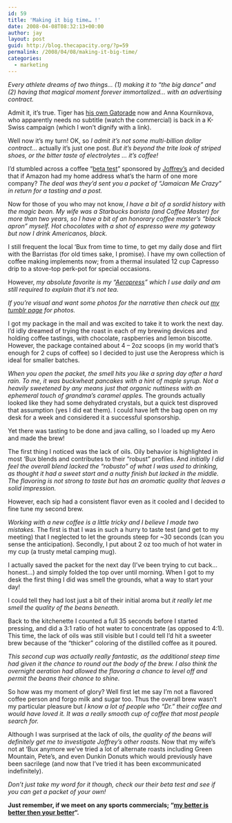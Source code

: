 ```yaml
---
id: 59
title: 'Making it big time… !'
date: 2008-04-08T08:32:13+00:00
author: jay
layout: post
guid: http://blog.thecapacity.org/?p=59
permalink: /2008/04/08/making-it-big-time/
categories:
  - marketing
---
```

_Every athlete dreams of two things… (1) making it to “the big dance” and (2) having that magical moment forever immortalized… with an advertising contract._

Admit it, it’s true. Tiger has [his own Gatorade](http://gatorade.com/gatoradetiger/ "Tiger Gatorade") now and Anna Kournikova, who apparently needs no subtitle (watch the commercial) is back in a K-Swiss campaign (which I won’t dignify with a link).

Well now it’s my turn! OK, so _I admit it’s not some multi-billion dollar contract_… actually it’s just one post. _But it’s beyond the trite look of striped shoes, or the bitter taste of electrolytes … it’s coffee!_

I’d stumbled across a coffee “[beta test](http://beta.joffreys.com/ "Joffrey's Beta Test")” sponsored by [Joffrey’s](http://joffreys.com/) and decided that if Amazon had my home address what’s the harm of one more company? _The deal was they’d sent you a packet of “Jamaican Me Crazy” in return for a tasting and a post._

Now for those of you who may not know, _I have a bit of a sordid history with the magic bean. My wife was a Starbucks barista (and Coffee Master) for more than two years, so I have a bit of an honorary coffee master’s “black apron” myself. Hot chocolates with a shot of espresso were my gateway but now I drink Americanos, black._

I still frequent the local ‘Bux from time to time, to get my daily dose and flirt with the Barristas (for old times sake, I promise). I have my own collection of coffee making implements now; from a thermal insulated 12 cup Capresso drip to a stove-top perk-pot for special occasions.

However, _my absolute favorite is my “[Aeropress](http://www.aerobie.com/Products/aeropress_story.htm "Aeropress")” which I use daily and am still required to explain that it’s not tea._

_If you’re visual and want some photos for the narrative then check out [my tumblr page](http://wjhuie.tumblr.com/ "wjhuie tumblr photos") for photos._

I got my package in the mail and was excited to take it to work the next day. I’d idly dreamed of trying the roast in each of my brewing devices and holding coffee tastings, with chocolate, raspberries and lemon biscotte. However, the package contained about 4 – 2oz scoops (in my world that’s enough for 2 cups of coffee) so I decided to just use the Aeropress which is ideal for smaller batches.

_When you open the packet, the smell hits you like a spring day after a hard rain. To me, it was buckwheat pancakes with a hint of maple syrup. Not a heavily sweetened by any means just that organic nuttiness with an ephemeral touch of grandma’s caramel apples._ The grounds actually looked like they had some dehydrated crystals, but a quick test disproved that assumption (yes I did eat them). I could have left the bag open on my desk for a week and considered it a successful sponsorship.

Yet there was tasting to be done and java calling, so I loaded up my Aero and made the brew!

The first thing I noticed was the lack of oils. Oily behavior is highlighted in most ‘Bux blends and contributes to their “robust” profiles. And _initially I did feel the overall blend lacked the “robusto” of what I was used to drinking, as thought it had a sweet start and a nutty finish but lacked in the middle. The flavoring is not strong to taste but has an aromatic quality that leaves a solid impression._

However, each sip had a consistent flavor even as it cooled and I decided to fine tune my second brew.

_Working with a new coffee is a little tricky and I believe I made two mistakes._ The first is that I was in such a hurry to taste test (and get to my meeting) that I neglected to let the grounds steep for ~30 seconds (can you sense the anticipation). Secondly, I put about 2 oz too much of hot water in my cup (a trusty metal camping mug).

I actually saved the packet for the next day (I’ve been trying to cut back… honest…) and simply folded the top over until morning. When I got to my desk the first thing I did was smell the grounds, what a way to start your day!

I could tell they had lost just a bit of their initial aroma but _it really let me smell the quality of the beans beneath._

Back to the kitchenette I counted a full 35 seconds before I started pressing, and did a 3:1 ratio of hot water to concentrate (as opposed to 4:1). This time, the lack of oils was still visible but I could tell I’d hit a sweeter brew because of the “thicker” coloring of the distilled coffee as it poured.

_This second cup was actually really fantastic, as the additional steep time had given it the chance to round out the body of the brew. I also think the overnight aeration had allowed the flavoring a chance to level off and permit the beans their chance to shine._

So how was my moment of glory? Well first let me say I’m not a flavored coffee person and forgo milk and sugar too. Thus the overall brew wasn’t my particular pleasure but _I know a lot of people who “Dr.” their coffee and would have loved it. It was a really smooth cup of coffee that most people search for._

Although I was surprised at the lack of oils, _the quality of the beans will definitely get me to investigate Joffrey’s other roasts_. Now that my wife’s not at ‘Bux anymore we’ve tried a lot of alternate roasts including Green Mountain, Pete’s, and even Dunkin Donuts which would previously have been sacrilege (and now that I’ve tried it has been excommunicated indefinitely).

_Don’t just take my word for it though, check our their beta test and see if you can get a packet of your own!_

**Just remember, if we meet on any sports commercials; “[my better is better then your better](http://www.google.com/url?sa=t&ct=res&cd=2&url=http%3A%2F%2Fwww.youtube.com%2Fwatch%3Fv%3Dw4TbxS_CdWE&ei=_5D7R8jwN5ToeZD6rIsB&usg=AFQjCNGP2S093CgiXOBvM9pDDyQkNo3utQ&sig2=lkRsZ9YTMxskZ61G7eFglg)“.**
